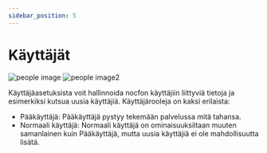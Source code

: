 ```yaml
---
sidebar_position: 5
---
```


# Käyttäjät

![people image](/img/docs/users.PNG 'People image') ![people image2](/img/docs/users2.PNG 'People image2')

Käyttäjäasetuksista voit hallinnoida nocfon käyttäjiin liittyviä tietoja ja esimerkiksi kutsua uusia käyttäjiä. Käyttäjärooleja on kaksi erilaista:

- Pääkäyttäjä: Pääkäyttäjä pystyy tekemään palvelussa mitä tahansa.
- Normaali käyttäjä: Normaali käyttäjä on ominaisuuksiltaan muuten samanlainen kuin Pääkäyttäjä, mutta uusia käyttäjiä ei ole mahdollisuutta lisätä.
